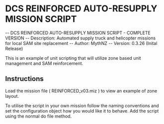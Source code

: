 # DCS REINFORCED AUTO-RESUPPLY MISSION SCRIPT

-- DCS REINFORCED AUTO-RESUPPLY MISSION SCRIPT - COMPLETE VERSION
-- Description: Automated supply truck and helicopter missions for local SAM site replacement
-- Author: MythNZ
-- Version: 0.3.26 (Inital Release)

This is an example of unit scripting that will utilize zone based unit management and SAM reinforcement.

## Instructions
Load the mission file ( REINFORCED_v03.miz ) to view an example of zone layout.

To utilise the script in your own mission follow the naming conventions and set the configuration object how you would like it to behave. Add the script using the normal do file method.
